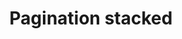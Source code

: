 ---
title: Pagination stacked
category: Application
paid: true
isActive: true
ltr: {"vue":{"vueTail":[],"vueCss":[]},"preview":"function App() {\n\n    const [pages, setPages] = React.useState([\"1\", \"2\", \"3\", , \"...\", \"8\", \"9\", \"10\",])\n    const [currentPage, setCurrentPage] = React.useState(\"1\")\n\n    return (\n        <div className=\"max-w-screen-xl mx-auto mt-16 px-4 text-gray-600 md:px-8\">\n            <div className=\"hidden justify-center sm:flex\" aria-label=\"Pagination\">\n                <ul className=\"flex items-center\">\n                    <li>\n                        <a href=\"javascript:void(0)\" className=\"hover:text-indigo-600 hover:bg-gray-50 px-2 py-3 border border-r-0 rounded-tl-lg rounded-bl-lg\">\n                            <span className=\"inline-flex flex-row-reverse items-center gap-x-2\">\n                                Previous\n                                <svg xmlns=\"http://www.w3.org/2000/svg\" viewBox=\"0 0 20 20\" fill=\"currentColor\" className=\"w-5 h-5\">\n                                    <path fillRule=\"evenodd\" d=\"M12.79 5.23a.75.75 0 01-.02 1.06L8.832 10l3.938 3.71a.75.75 0 11-1.04 1.08l-4.5-4.25a.75.75 0 010-1.08l4.5-4.25a.75.75 0 011.06.02z\" clipRule=\"evenodd\" />\n                                </svg>\n                            </span>\n                        </a>\n                    </li>\n                    {\n                        pages.map((item, idx) => (\n                            <li key={item} className=\"\">\n                                {\n                                    item == \"...\" ? (\n                                        <span className=\"px-4 py-3 border border-l-0\">\n                                            {item}\n                                        </span>\n                                    ) : (\n\n                                        <a href=\"javascript:void(0)\" aria-current={currentPage == item ? \"page\" : false} className={`px-4 py-3 border border-l-0 duration-150 hover:text-indigo-600 hover:bg-indigo-50 ${currentPage == item ? \"bg-indigo-50 text-indigo-600 font-medium\" : \"\"}`}>\n                                            {item}\n                                        </a>\n                                    )\n                                }\n                            </li>\n                        ))\n                    }\n                    <li>\n                        <a href=\"javascript:void(0)\" className=\"hover:text-indigo-600 hover:bg-gray-50 px-2 py-3 border border-l-0 rounded-tr-lg rounded-br-lg\">\n                            <span className=\"inline-flex items-center gap-x-2\">\n                                Next\n                                <svg xmlns=\"http://www.w3.org/2000/svg\" viewBox=\"0 0 20 20\" fill=\"currentColor\" className=\"w-5 h-5\">\n                                    <path fillRule=\"evenodd\" d=\"M7.21 14.77a.75.75 0 01.02-1.06L11.168 10 7.23 6.29a.75.75 0 111.04-1.08l4.5 4.25a.75.75 0 010 1.08l-4.5 4.25a.75.75 0 01-1.06-.02z\" clipRule=\"evenodd\" />\n                                </svg>\n                            </span>\n                        </a>\n                    </li>\n                </ul>\n            </div>\n            {/* On mobile version */}\n            <div className=\"flex items-center justify-between text-sm text-gray-600 font-medium sm:hidden\">\n                <a href=\"javascript:void(0)\" className=\"px-4 py-2 border rounded-lg duration-150 hover:bg-gray-50\">Previous</a>\n                <div className=\"font-medium\">\n                    Page {currentPage} of {pages.length}\n                </div>\n                <a href=\"javascript:void(0)\" className=\"px-4 py-2 border rounded-lg duration-150 hover:bg-gray-50\">Next</a>\n            </div>\n        </div>\n    )\n}","react":{"jsxTail":[{"label":"App.jsx","code":"import { useState } from \"react\"\n\nexport default () => {\n\n    const [pages, setPages] = useState([\"1\", \"2\", \"3\", , \"...\", \"8\", \"9\", \"10\",])\n    const [currentPage, setCurrentPage] = useState(\"1\")\n\n    return (\n        <div className=\"max-w-screen-xl mx-auto mt-12 px-4 text-gray-600 md:px-8\">\n            <div className=\"hidden justify-center sm:flex\" aria-label=\"Pagination\">\n                <ul className=\"flex items-center\">\n                    <li>\n                        <a href=\"javascript:void(0)\" className=\"hover:text-indigo-600 hover:bg-gray-50 px-2 py-3 border border-r-0 rounded-tl-lg rounded-bl-lg\">\n                            <span className=\"inline-flex flex-row-reverse items-center gap-x-2\">\n                                Previous\n                                <svg xmlns=\"http://www.w3.org/2000/svg\" viewBox=\"0 0 20 20\" fill=\"currentColor\" className=\"w-5 h-5\">\n                                    <path fillRule=\"evenodd\" d=\"M12.79 5.23a.75.75 0 01-.02 1.06L8.832 10l3.938 3.71a.75.75 0 11-1.04 1.08l-4.5-4.25a.75.75 0 010-1.08l4.5-4.25a.75.75 0 011.06.02z\" clipRule=\"evenodd\" />\n                                </svg>\n                            </span>\n                        </a>\n                    </li>\n                    {\n                        pages.map((item, idx) => (\n                            <li key={item} className=\"\">\n                                {\n                                    item == \"...\" ? (\n                                        <span className=\"px-4 py-3 border border-l-0\">\n                                            {item}\n                                        </span>\n                                    ) : (\n\n                                        <a href=\"javascript:void(0)\" aria-current={currentPage == item ? \"page\" : false} className={`px-4 py-3 border border-l-0 duration-150 hover:text-indigo-600 hover:bg-indigo-50 ${currentPage == item ? \"bg-indigo-50 text-indigo-600 font-medium\" : \"\"}`}>\n                                            {item}\n                                        </a>\n                                    )\n                                }\n                            </li>\n                        ))\n                    }\n                    <li>\n                        <a href=\"javascript:void(0)\" className=\"hover:text-indigo-600 hover:bg-gray-50 px-2 py-3 border border-l-0 rounded-tr-lg rounded-br-lg\">\n                            <span className=\"inline-flex items-center gap-x-2\">\n                                Next\n                                <svg xmlns=\"http://www.w3.org/2000/svg\" viewBox=\"0 0 20 20\" fill=\"currentColor\" className=\"w-5 h-5\">\n                                    <path fillRule=\"evenodd\" d=\"M7.21 14.77a.75.75 0 01.02-1.06L11.168 10 7.23 6.29a.75.75 0 111.04-1.08l4.5 4.25a.75.75 0 010 1.08l-4.5 4.25a.75.75 0 01-1.06-.02z\" clipRule=\"evenodd\" />\n                                </svg>\n                            </span>\n                        </a>\n                    </li>\n                </ul>\n            </div>\n            {/* On mobile version */}\n            <div className=\"flex items-center justify-between text-sm text-gray-600 font-medium sm:hidden\">\n                <a href=\"javascript:void(0)\" className=\"px-4 py-2 border rounded-lg duration-150 hover:bg-gray-50\">Previous</a>\n                <div className=\"font-medium\">\n                    Page {currentPage} of {pages.length}\n                </div>\n                <a href=\"javascript:void(0)\" className=\"px-4 py-2 border rounded-lg duration-150 hover:bg-gray-50\">Next</a>\n            </div>\n        </div>\n    )\n}"}],"jsxCss":[]}}
rtl: {"react":{"jsxTail":[{"label":"App.jsx","code":"import { useState } from \"react\"\n\nexport default () => {\n\n    const [pages, setPages] = useState([\"1\", \"2\", \"3\", , \"...\", \"8\", \"9\", \"10\",])\n    const [currentPage, setCurrentPage] = useState(\"1\")\n\n    return (\n        <div className=\"max-w-screen-xl mx-auto px-4 text-gray-600 md:px-8\">\n            <div className=\"hidden justify-center sm:flex\" aria-label=\"Pagination\">\n                <ul className=\"flex items-center\">\n                    <li>\n                        <a href=\"javascript:void(0)\" className=\"hover:text-indigo-600 hover:bg-gray-50 px-2 py-3 border border-l-0 rounded-tr-lg rounded-br-lg\">\n                            <span className=\"inline-flex flex-row-reverse items-center gap-x-2\">\n                                السابق\n                                <svg xmlns=\"http://www.w3.org/2000/svg\" viewBox=\"0 0 20 20\" fill=\"currentColor\" className=\"w-5 h-5\">\n                                    <path fillRule=\"evenodd\" d=\"M7.21 14.77a.75.75 0 01.02-1.06L11.168 10 7.23 6.29a.75.75 0 111.04-1.08l4.5 4.25a.75.75 0 010 1.08l-4.5 4.25a.75.75 0 01-1.06-.02z\" clipRule=\"evenodd\" />\n                                </svg>\n                            </span>\n                        </a>\n                    </li>\n                    {\n                        pages.map((item, idx) => (\n                            <li key={item} className=\"\">\n                                {\n                                    item == \"...\" ? (\n                                        <span className=\"px-4 py-3 border border-l-0\">\n                                            {item}\n                                        </span>\n                                    ) : (\n\n                                        <a href=\"javascript:void(0)\" aria-current={currentPage == item ? \"page\" : false} className={`px-4 py-3 border border-l-0 duration-150 hover:text-indigo-600 hover:bg-indigo-50 ${currentPage == item ? \"bg-indigo-50 text-indigo-600 font-medium\" : \"\"}`}>\n                                            {item}\n                                        </a>\n                                    )\n                                }\n                            </li>\n                        ))\n                    }\n                    <li>\n                        <a href=\"javascript:void(0)\" className=\"hover:text-indigo-600 hover:bg-gray-50 px-2 py-3 border rounded-tl-lg rounded-bl-lg\">\n                            <span className=\"inline-flex items-center gap-x-2\">\n                                التالي\n                                <svg xmlns=\"http://www.w3.org/2000/svg\" viewBox=\"0 0 20 20\" fill=\"currentColor\" className=\"w-5 h-5\">\n                                    <path fillRule=\"evenodd\" d=\"M12.79 5.23a.75.75 0 01-.02 1.06L8.832 10l3.938 3.71a.75.75 0 11-1.04 1.08l-4.5-4.25a.75.75 0 010-1.08l4.5-4.25a.75.75 0 011.06.02z\" clipRule=\"evenodd\" />\n                                </svg>\n                            </span>\n                        </a>\n                    </li>\n                </ul>\n            </div>\n            {/* On mobile version */}\n            <div className=\"flex items-center justify-between text-sm text-gray-600 font-medium sm:hidden\">\n                <a href=\"javascript:void(0)\" className=\"px-4 py-2 border rounded-lg duration-150 hover:bg-gray-50\">السابق</a>\n                <div className=\"font-medium\">\n                    الصفحة {currentPage} من {pages.length}\n                </div>\n                <a href=\"javascript:void(0)\" className=\"px-4 py-2 border rounded-lg duration-150 hover:bg-gray-50\">التالي</a>\n            </div>\n        </div>\n    )\n}"}],"jsxCss":[]},"preview":"function App() {\n\n    const [pages, setPages] = React.useState([\"1\", \"2\", \"3\", , \"...\", \"8\", \"9\", \"10\",])\n    const [currentPage, setCurrentPage] = React.useState(\"1\")\n\n    return (\n        <div className=\"max-w-screen-xl mx-auto mt-16 px-4 text-gray-600 md:px-8\">\n            <div className=\"hidden justify-center sm:flex\" aria-label=\"Pagination\">\n                <ul className=\"flex items-center\">\n                    <li>\n                        <a href=\"javascript:void(0)\" className=\"hover:text-indigo-600 hover:bg-gray-50 px-2 py-3 border border-l-0 rounded-tr-lg rounded-br-lg\">\n                            <span className=\"inline-flex flex-row-reverse items-center gap-x-2\">\n                                السابق\n                                <svg xmlns=\"http://www.w3.org/2000/svg\" viewBox=\"0 0 20 20\" fill=\"currentColor\" className=\"w-5 h-5\">\n                                    <path fillRule=\"evenodd\" d=\"M7.21 14.77a.75.75 0 01.02-1.06L11.168 10 7.23 6.29a.75.75 0 111.04-1.08l4.5 4.25a.75.75 0 010 1.08l-4.5 4.25a.75.75 0 01-1.06-.02z\" clipRule=\"evenodd\" />\n                                </svg>\n                            </span>\n                        </a>\n                    </li>\n                    {\n                        pages.map((item, idx) => (\n                            <li key={item} className=\"\">\n                                {\n                                    item == \"...\" ? (\n                                        <span className=\"px-4 py-3 border border-l-0\">\n                                            {item}\n                                        </span>\n                                    ) : (\n\n                                        <a href=\"javascript:void(0)\" aria-current={currentPage == item ? \"page\" : false} className={`px-4 py-3 border border-l-0 duration-150 hover:text-indigo-600 hover:bg-indigo-50 ${currentPage == item ? \"bg-indigo-50 text-indigo-600 font-medium\" : \"\"}`}>\n                                            {item}\n                                        </a>\n                                    )\n                                }\n                            </li>\n                        ))\n                    }\n                    <li>\n                        <a href=\"javascript:void(0)\" className=\"hover:text-indigo-600 hover:bg-gray-50 px-2 py-3 border rounded-tl-lg rounded-bl-lg\">\n                            <span className=\"inline-flex items-center gap-x-2\">\n                                التالي\n                                <svg xmlns=\"http://www.w3.org/2000/svg\" viewBox=\"0 0 20 20\" fill=\"currentColor\" className=\"w-5 h-5\">\n                                    <path fillRule=\"evenodd\" d=\"M12.79 5.23a.75.75 0 01-.02 1.06L8.832 10l3.938 3.71a.75.75 0 11-1.04 1.08l-4.5-4.25a.75.75 0 010-1.08l4.5-4.25a.75.75 0 011.06.02z\" clipRule=\"evenodd\" />\n                                </svg>\n                            </span>\n                        </a>\n                    </li>\n                </ul>\n            </div>\n            {/* On mobile version */}\n            <div className=\"flex items-center justify-between text-sm text-gray-600 font-medium sm:hidden\">\n                <a href=\"javascript:void(0)\" className=\"px-4 py-2 border rounded-lg duration-150 hover:bg-gray-50\">السابق</a>\n                <div className=\"font-medium\">\n                    الصفحة {currentPage} من {pages.length}\n                </div>\n                <a href=\"javascript:void(0)\" className=\"px-4 py-2 border rounded-lg duration-150 hover:bg-gray-50\">التالي</a>\n            </div>\n        </div>\n    )\n}","vue":{"vueTail":[],"vueCss":[]}}
slug: /paginations
id: 377a7c37-adfc-437c-8281-dd626f42a498
created_at: 1668949632355
---